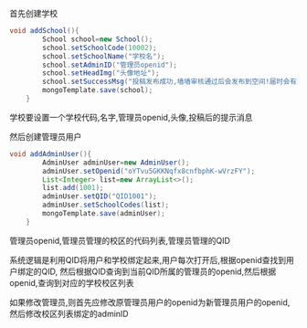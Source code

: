 首先创建学校
```java
void addSchool(){
        School school=new School();
        school.setSchoolCode(10002);
        school.setSchoolName("学校名");
        school.setAdminID("管理员openid");
        school.setHeadImg("头像地址");
        school.setSuccessMsg("投稿发布成功,墙墙审核通过后会发布到空间!届时会有消息提醒~");
        mongoTemplate.save(school);
    }
```
学校要设置一个学校代码,名字,管理员openid,头像,投稿后的提示消息

然后创建管理员用户
```java
void addAdminUser(){
        AdminUser adminUser=new AdminUser();
        adminUser.setOpenid("oYTvu5GKKNqfx8cnfbphK-wVrzFY");
        List<Integer> list=new ArrayList<>();
        list.add(1001);
        adminUser.setQID("QID1001");
        adminUser.setSchoolCodes(list);
        mongoTemplate.save(adminUser);
    }
```
管理员openid,管理员管理的校区的代码列表,管理员管理的QID

系统逻辑是利用QID将用户和学校绑定起来,用户每次打开后,根据openid查找到用户绑定的QID,
然后根据QID查询到当前QID所属的管理员的openid,然后根据openid,查询到对应的学校校区列表

如果修改管理员,则首先应修改原管理员用户的openid为新管理员用户的openid,然后修改校区列表绑定的adminID
